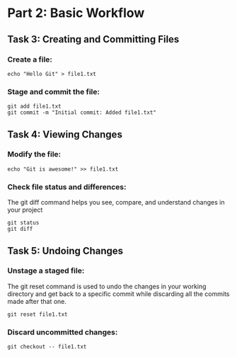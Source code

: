# Part 2: Basic Workflow
## Task 3: Creating and Committing Files
### Create a file:
```
echo "Hello Git" > file1.txt
```
### Stage and commit the file:
```
git add file1.txt
git commit -m "Initial commit: Added file1.txt"
```

## Task 4: Viewing Changes
### Modify the file:
```
echo "Git is awesome!" >> file1.txt
```
### Check file status and differences:
The git diff command helps you see, compare, and understand changes in your project
```
git status
git diff
```

## Task 5: Undoing Changes
### Unstage a staged file:
The git reset command is used to undo the changes in your working directory and get back to a specific commit while discarding all the commits made after that one. 
```
git reset file1.txt
```
### Discard uncommitted changes:
```
git checkout -- file1.txt
```